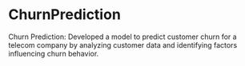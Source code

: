 # ChurnPrediction
Churn Prediction: Developed a model to predict customer churn for a telecom company by analyzing customer data and identifying factors influencing churn behavior.

